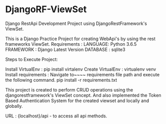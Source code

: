 # DjangoRF-ViewSet


Django RestApi Development Project using DjangoRestFramework's ViewSet.

This is a Django Practice Project for creating WebApi's by using the rest frameworks ViewSet. 
Requirements : 
LANGUAGE: Python 3.6.5 
FRAMEWORK : Django Latest Version 
DATABASE : sqlite3

Steps to Execute Project:

Install VirtualEnv : pip install virtalenv Create VirtualEnv : virtualenv venv Install requirements : Navigate to~~~~ requirements file path and execute the following command. pip install -r requirements.txt

This project is created to perform CRUD operations using the djangorestframework's ViewSet concept.
And also implemented the Token Based Authentication System for the created viewset and locally and globally.

URL : {localhost}/api - to access all api methods.
